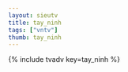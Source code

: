 ```yaml
--- 
layout: sieutv
title: tay_ninh
tags: ["vntv"]
thumb: tay_ninh
---
```

{% include tvadv key=tay_ninh %}
